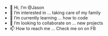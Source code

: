 - 👋 Hi, I’m @Jason
- 👀 I’m interested in ... taking care of my family
- 🌱 I’m currently learning ... how to code 
- 💞️ I’m looking to collaborate on ... new projects
- 📫 How to reach me ... Check me on on FB

<!---Jason is a ✨ special ✨ repository because its `README.md` (this file) appears on your GitHub profile.
You can click the Preview link to take a look at your changes.
--->
